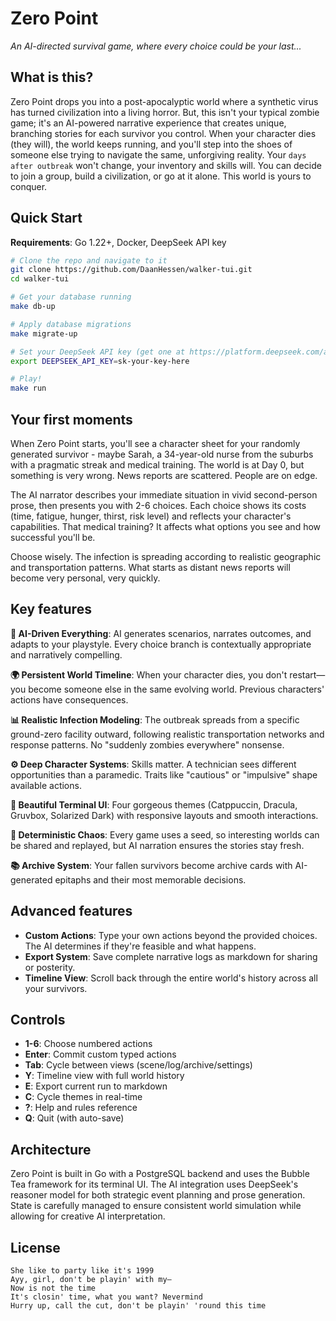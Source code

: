 # Zero Point

*An AI-directed survival game, where every choice could be your last...*

## What is this?

Zero Point drops you into a post-apocalyptic world where a synthetic virus has turned civilization into a living horror. But, this isn't your typical zombie game; it's an AI-powered narrative experience that creates unique, branching stories for each survivor you control. When your character dies (they will), the world keeps running, and you'll step into the shoes of someone else trying to navigate the same, unforgiving reality. Your `days after outbreak` won't change, your inventory and skills will. You can decide to join a group, build a civilization, or go at it alone. This world is yours to conquer.  

## Quick Start

**Requirements**: Go 1.22+, Docker, DeepSeek API key

```bash
# Clone the repo and navigate to it
git clone https://github.com/DaanHessen/walker-tui.git
cd walker-tui

# Get your database running
make db-up

# Apply database migrations
make migrate-up

# Set your DeepSeek API key (get one at https://platform.deepseek.com/api_keys)
export DEEPSEEK_API_KEY=sk-your-key-here

# Play!
make run
```

## Your first moments

When Zero Point starts, you'll see a character sheet for your randomly generated survivor - maybe Sarah, a 34-year-old nurse from the suburbs with a pragmatic streak and medical training. The world is at Day 0, but something is very wrong. News reports are scattered. People are on edge.

The AI narrator describes your immediate situation in vivid second-person prose, then presents you with 2-6 choices. Each choice shows its costs (time, fatigue, hunger, thirst, risk level) and reflects your character's capabilities. That medical training? It affects what options you see and how successful you'll be.

Choose wisely. The infection is spreading according to realistic geographic and transportation patterns. What starts as distant news reports will become very personal, very quickly.

## Key features

**🧠 AI-Driven Everything**: AI generates scenarios, narrates outcomes, and adapts to your playstyle. Every choice branch is contextually appropriate and narratively compelling.

**🌍 Persistent World Timeline**: When your character dies, you don't restart—you become someone else in the same evolving world. Previous characters' actions have consequences.

**📊 Realistic Infection Modeling**: The outbreak spreads from a specific ground-zero facility outward, following realistic transportation networks and response patterns. No "suddenly zombies everywhere" nonsense.

**⚙️ Deep Character Systems**: Skills matter. A technician sees different opportunities than a paramedic. Traits like "cautious" or "impulsive" shape available actions.

**🎨 Beautiful Terminal UI**: Four gorgeous themes (Catppuccin, Dracula, Gruvbox, Solarized Dark) with responsive layouts and smooth interactions.

**🎲 Deterministic Chaos**: Every game uses a seed, so interesting worlds can be shared and replayed, but AI narration ensures the stories stay fresh.

**📚 Archive System**: Your fallen survivors become archive cards with AI-generated epitaphs and their most memorable decisions.

## Advanced features

- **Custom Actions**: Type your own actions beyond the provided choices. The AI determines if they're feasible and what happens.
- **Export System**: Save complete narrative logs as markdown for sharing or posterity.
- **Timeline View**: Scroll back through the entire world's history across all your survivors.

## Controls

- **1-6**: Choose numbered actions
- **Enter**: Commit custom typed actions  
- **Tab**: Cycle between views (scene/log/archive/settings)
- **Y**: Timeline view with full world history
- **E**: Export current run to markdown
- **C**: Cycle themes in real-time
- **?**: Help and rules reference
- **Q**: Quit (with auto-save)

## Architecture

Zero Point is built in Go with a PostgreSQL backend and uses the Bubble Tea framework for its terminal UI. The AI integration uses DeepSeek's reasoner model for both strategic event planning and prose generation. State is carefully managed to ensure consistent world simulation while allowing for creative AI interpretation.

## License

```
She like to party like it's 1999
Ayy, girl, don't be playin' with my–
Now is not the time
It's closin' time, what you want? Nevermind
Hurry up, call the cut, don't be playin' 'round this time
```
